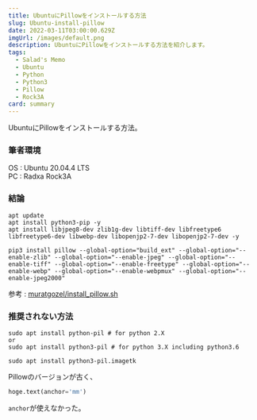 ```yaml
---
title: UbuntuにPillowをインストールする方法
slug: Ubuntu-install-pillow
date: 2022-03-11T03:00:00.629Z
imgUrl: /images/default.png
description: UbuntuにPillowをインストールする方法を紹介します。
tags:
  - Salad's Memo
  - Ubuntu
  - Python
  - Python3
  - Pillow
  - Rock3A
card: summary
---
```

UbuntuにPillowをインストールする方法。

### 筆者環境

OS : Ubuntu 20.04.4 LTS  
PC : Radxa Rock3A

### 結論

```shell
apt update
apt install python3-pip -y
apt install libjpeg8-dev zlib1g-dev libtiff-dev libfreetype6 libfreetype6-dev libwebp-dev libopenjp2-7-dev libopenjp2-7-dev -y

pip3 install pillow --global-option="build_ext" --global-option="--enable-zlib" --global-option="--enable-jpeg" --global-option="--enable-tiff" --global-option="--enable-freetype" --global-option="--enable-webp" --global-option="--enable-webpmux" --global-option="--enable-jpeg2000"
```

参考 : [muratgozel/install_pillow.sh](https://gist.github.com/muratgozel/fdb854885d6a300004430239dd1f5cfb)

### 推奨されない方法

```shell
sudo apt install python-pil # for python 2.X
or 
sudo apt install python3-pil # for python 3.X including python3.6

sudo apt install python3-pil.imagetk
```
Pillowのバージョンが古く、

```python
hoge.text(anchor='mm')
```

`anchor`が使えなかった。
